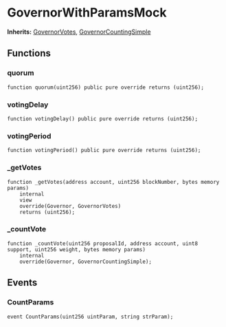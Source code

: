 # GovernorWithParamsMock
**Inherits:**
[GovernorVotes](/lib/openzeppelin-contracts/contracts/governance/extensions/GovernorVotes.sol/abstract.GovernorVotes.md), [GovernorCountingSimple](/lib/openzeppelin-contracts/contracts/governance/extensions/GovernorCountingSimple.sol/abstract.GovernorCountingSimple.md)


## Functions
### quorum


```solidity
function quorum(uint256) public pure override returns (uint256);
```

### votingDelay


```solidity
function votingDelay() public pure override returns (uint256);
```

### votingPeriod


```solidity
function votingPeriod() public pure override returns (uint256);
```

### _getVotes


```solidity
function _getVotes(address account, uint256 blockNumber, bytes memory params)
    internal
    view
    override(Governor, GovernorVotes)
    returns (uint256);
```

### _countVote


```solidity
function _countVote(uint256 proposalId, address account, uint8 support, uint256 weight, bytes memory params)
    internal
    override(Governor, GovernorCountingSimple);
```

## Events
### CountParams

```solidity
event CountParams(uint256 uintParam, string strParam);
```

